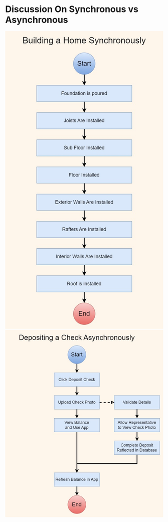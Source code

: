 # Discussion On Synchronous vs Asynchronous

![Synchronous](../Diagrams/Discussion-Synchronous.jpg)
![Synchronous](../Diagrams/Discussion-Asynchronous.jpg)

